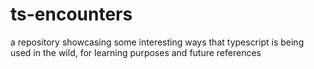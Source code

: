 # ts-encounters
a repository showcasing some interesting ways that typescript is being used in the wild, for learning purposes and future references
